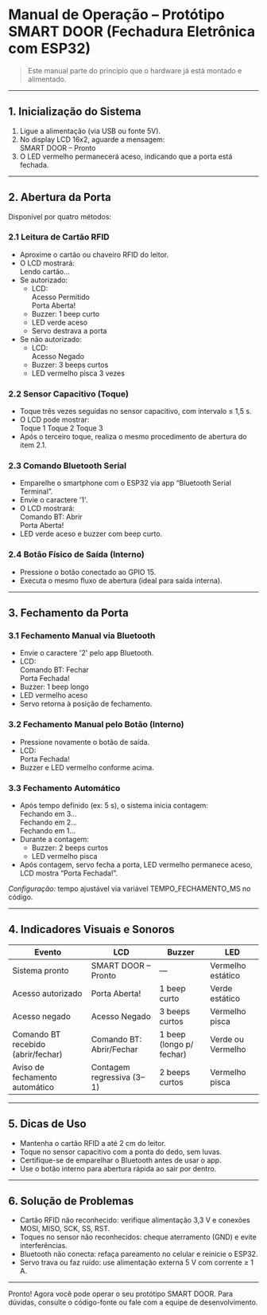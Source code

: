 # Manual de Operação – Protótipo SMART DOOR (Fechadura Eletrônica com ESP32)

> Este manual parte do princípio que o hardware já está montado e alimentado.

---

## 1. Inicialização do Sistema

1. Ligue a alimentação (via USB ou fonte 5V).  
2. No display LCD 16x2, aguarde a mensagem:  
   SMART DOOR – Pronto  
3. O LED vermelho permanecerá aceso, indicando que a porta está fechada.

---

## 2. Abertura da Porta

Disponível por quatro métodos:

### 2.1 Leitura de Cartão RFID

- Aproxime o cartão ou chaveiro RFID do leitor.  
- O LCD mostrará:  
  Lendo cartão...  
- Se autorizado:  
  - LCD:  
    Acesso Permitido  
    Porta Aberta!  
  - Buzzer: 1 beep curto  
  - LED verde aceso  
  - Servo destrava a porta  
- Se não autorizado:  
  - LCD:  
    Acesso Negado  
  - Buzzer: 3 beeps curtos  
  - LED vermelho pisca 3 vezes

### 2.2 Sensor Capacitivo (Toque)

- Toque três vezes seguidas no sensor capacitivo, com intervalo ≤ 1,5 s.  
- O LCD pode mostrar:  
  Toque 1   Toque 2   Toque 3  
- Após o terceiro toque, realiza o mesmo procedimento de abertura do item 2.1.

### 2.3 Comando Bluetooth Serial

- Emparelhe o smartphone com o ESP32 via app “Bluetooth Serial Terminal”.  
- Envie o caractere '1'.  
- O LCD mostrará:  
  Comando BT: Abrir  
  Porta Aberta!  
- LED verde aceso e buzzer com beep curto.

### 2.4 Botão Físico de Saída (Interno)

- Pressione o botão conectado ao GPIO 15.  
- Executa o mesmo fluxo de abertura (ideal para saída interna).

---

## 3. Fechamento da Porta

### 3.1 Fechamento Manual via Bluetooth

- Envie o caractere '2' pelo app Bluetooth.  
- LCD:  
  Comando BT: Fechar  
  Porta Fechada!  
- Buzzer: 1 beep longo  
- LED vermelho aceso  
- Servo retorna à posição de fechamento.

### 3.2 Fechamento Manual pelo Botão (Interno)

- Pressione novamente o botão de saída.  
- LCD:  
  Porta Fechada!  
- Buzzer e LED vermelho conforme acima.

### 3.3 Fechamento Automático

- Após tempo definido (ex: 5 s), o sistema inicia contagem:  
  Fechando em 3...  
  Fechando em 2...  
  Fechando em 1...  
- Durante a contagem:  
  - Buzzer: 2 beeps curtos  
  - LED vermelho pisca  
- Após contagem, servo fecha a porta, LED vermelho permanece aceso, LCD mostra “Porta Fechada!”.  

*Configuração:* tempo ajustável via variável TEMPO_FECHAMENTO_MS no código.

---

## 4. Indicadores Visuais e Sonoros

| Evento                             | LCD                       | Buzzer                   | LED               |
| ---------------------------------- | ------------------------- | ------------------------ | ----------------- |
| Sistema pronto                     | SMART DOOR – Pronto       | —                        | Vermelho estático |
| Acesso autorizado                  | Porta Aberta!             | 1 beep curto             | Verde estático    |
| Acesso negado                      | Acesso Negado             | 3 beeps curtos           | Vermelho pisca    |
| Comando BT recebido (abrir/fechar) | Comando BT: Abrir/Fechar  | 1 beep (longo p/ fechar) | Verde ou Vermelho |
| Aviso de fechamento automático     | Contagem regressiva (3–1) | 2 beeps curtos           | Vermelho pisca    |

---

## 5. Dicas de Uso

- Mantenha o cartão RFID a até 2 cm do leitor.  
- Toque no sensor capacitivo com a ponta do dedo, sem luvas.  
- Certifique-se de emparelhar o Bluetooth antes de usar o app.  
- Use o botão interno para abertura rápida ao sair por dentro.

---

## 6. Solução de Problemas

- Cartão RFID não reconhecido: verifique alimentação 3,3 V e conexões MOSI, MISO, SCK, SS, RST.  
- Toques no sensor não reconhecidos: cheque aterramento (GND) e evite interferências.  
- Bluetooth não conecta: refaça pareamento no celular e reinicie o ESP32.  
- Servo trava ou faz ruído: use alimentação externa 5 V com corrente ≥ 1 A.

---

Pronto! Agora você pode operar o seu protótipo SMART DOOR. Para dúvidas, consulte o código-fonte ou fale com a equipe de desenvolvimento.

